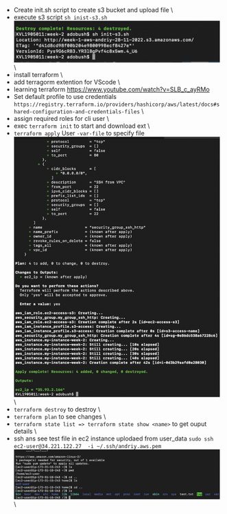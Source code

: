 - Create init.sh script to create s3 bucket and upload file \
- execute s3 script `sh inist-s3.sh`\
![s3-file-deployed](https://github.com/phpadventure/aws-course/blob/master/week-2/screenshots/s3-file-deployed.png) \
- install terraform \
- add terragorm extention for VScode \
- learning terraform https://www.youtube.com/watch?v=SLB_c_ayRMo
- Set default profile to use credentials 
`https://registry.terraform.io/providers/hashicorp/aws/latest/docs#shared-configuration-and-credentials-files` \
- assign required roles for cli user \
- exec `terraform init` to start and download ext \
- `terraform apply`  User `-var-file` to specify file \
![deployed](https://github.com/phpadventure/aws-course/blob/master/week-2/screenshots/deployed.png) \
- `terraform destroy` to destroy \
- `terraform plan` to see changes \
- `terraform state list => terraform state show <name>` to get ouput details \
- ssh ans see test file in ec2 instance uplodaed from user_data `sudo ssh ec2-user@34.221.122.27  -i ~/.ssh/andriy.aws.pem` \
![ec2-file](https://github.com/phpadventure/aws-course/blob/master/week-2/screenshots/ec2-file.png) \